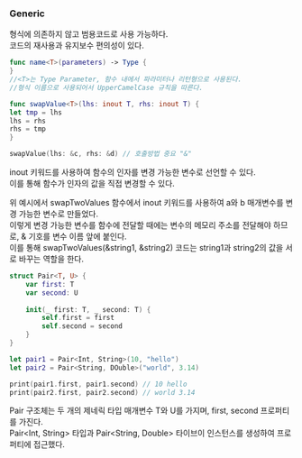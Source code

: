 ### Generic
형식에 의존하지 않고 범용코드로 사용 가능하다.<br>
코드의 재사용과 유지보수 편의성이 있다.
```swift
func name<T>(parameters) -> Type {
}
//<T>는 Type Parameter, 함수 내에서 파라미터나 리턴형으로 사용된다.
//형식 이름으로 사용되어서 UpperCamelCase 규칙을 따른다.
```

```swift
func swapValue<T>(lhs: inout T, rhs: inout T) {
let tmp = lhs
lhs = rhs
rhs = tmp
}

swapValue(lhs: &c, rhs: &d) // 호출방법 중요 "&"
```
 inout 키워드를 사용하여 함수의 인자를 변경 가능한 변수로 선언할 수 있다.<br>
 이를 통해 함수가 인자의 값을 직접 변경할 수 있다.<br>
 
 위 예시에서  swapTwoValues 함수에서 inout 키워드를 사용하여 a와 b 매개변수를 변경 가능한 변수로 만들었다.<br>
 이렇게 변경 가능한 변수를 함수에 전달할 때에는 변수의 메모리 주소를 전달해야 하므로, & 기호를 변수 이름 앞에 붙인다.<br>
 이를 통해 swapTwoValues(&string1, &string2) 코드는 string1과 string2의 값을 서로 바꾸는 역할을 한다.<br>

```swift
struct Pair<T, U> {
    var first: T
    var second: U
    
    init(_ first: T, _ second: T) {
        self.first = first
        self.second = second
    }
}

let pair1 = Pair<Int, String>(10, "hello")
let pair2 = Pair<String, DOuble>("world", 3.14)

print(pair1.first, pair1.second) // 10 hello
print(pair2.first, pair2.second) // world 3.14
```
Pair 구조체는 두 개의 제네릭 타입 매개변수 T와 U를 가지며, first, second 프로퍼티를 가진다.<br>
Pair<Int, String> 타입과 Pair<String, Double> 타이브이 인스턴스를 생성하여 프로퍼티에 접근했다.<br>
